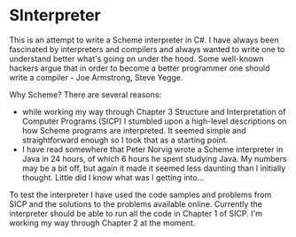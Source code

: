 SInterpreter
============
This is an attempt to write a Scheme interpreter in C#. I have always been fascinated by interpreters and compilers and always wanted to write one to understand better what's going on under the hood. Some well-known hackers argue that in order to become a better programmer one should write a compiler - Joe Armstrong, Steve Yegge.

Why Scheme? There are several reasons:
 - while working my way through Chapter 3 Structure and Interpretation of Computer Programs (SICP) I stumbled upon a high-level descriptions on how Scheme programs are interpreted. It seemed simple and straightforward enough so I took that as a starting point.
 - I have read somewhere that Peter Norvig wrote a Scheme interpreter in Java in 24 hours, of which 6 hours he spent studying Java. My numbers may be a bit off, but again it made it seemed less daunting than I initially thought. Little did I know what was I getting into...

To test the interpreter I have used the code samples and problems from SICP and the solutions to the problems available online. Currently the interpreter should be able to run all the code in Chapter 1 of SICP. I'm working my way through Chapter 2 at the moment.

